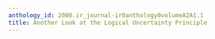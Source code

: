 ```yaml
---
anthology_id: 2000.ir_journal-ir0anthology0volumeA2A1.1
title: Another Look at the Logical Uncertainty Principle
---
```

